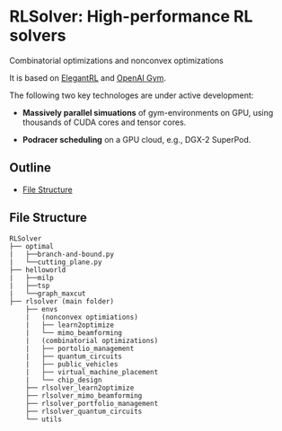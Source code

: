 # RLSolver: High-performance RL solvers 

Combinatorial optimizations and nonconvex optimizations

It is based on [ElegantRL](https://github.com/AI4Finance-Foundation/ElegantRL) and [OpenAI Gym](https://github.com/openai/gym).

The following two key technologes are under active development: 

- **Massively parallel simuations** of gym-environments on GPU, using thousands of CUDA cores and tensor cores.

- **Podracer scheduling** on a GPU cloud, e.g., DGX-2 SuperPod.


## Outline

- [File Structure](#File-Structure)

## File Structure

```
RLSolver
├── optimal
|   ├──branch-and-bound.py
|   └──cutting_plane.py
├── helloworld
|   ├──milp
|   ├──tsp
|   └──graph_maxcut
├── rlsolver (main folder)
    ├── envs
    |   (nonconvex optimiations)
    |   ├── learn2optimize
    |   └── mimo_beamforming
    |   (combinatorial optimizations)
    |   ├── portolio_management
    |   ├── quantum_circuits
    |   ├── public_vehicles
    |   ├── virtual_machine_placement
    |   └── chip_design
    ├── rlsolver_learn2optimize
    ├── rlsolver_mimo_beamforming
    ├── rlsolver_portfolio_management
    ├── rlsolver_quantum_circuits
    └── utils


```
